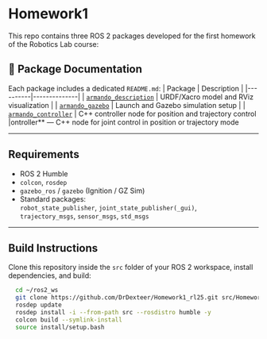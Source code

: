 # Homework1 

This repo contains three ROS 2 packages developed for the first homework of the Robotics Lab course:

## 📂 Package Documentation
Each package includes a dedicated `README.md`:
| Package | Description |
|----------|--------------|
| [`armando_description`](armando_description/) | URDF/Xacro model and RViz visualization |
| [`armando_gazebo`](armando_gazebo/) | Launch and Gazebo simulation setup |
| [`armando_controller`](armando_controller/) | C++ controller node for position and trajectory control |ontroller** — C++ node for joint control in position or trajectory mode  

---

##  Requirements
- ROS 2 Humble
- `colcon`, `rosdep`
- `gazebo_ros` / `gazebo` (Ignition / GZ Sim)
- Standard packages:  
  `robot_state_publisher`, `joint_state_publisher(_gui)`,  
  `trajectory_msgs`, `sensor_msgs`, `std_msgs`

---

##  Build Instructions
Clone this repository inside the `src` folder of your ROS 2 workspace, install dependencies, and build:

```bash
  cd ~/ros2_ws
  git clone https://github.com/DrDexteer/Homework1_rl25.git src/Homework1
  rosdep update
  rosdep install -i --from-path src --rosdistro humble -y
  colcon build --symlink-install
  source install/setup.bash
